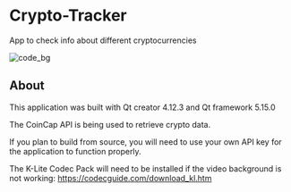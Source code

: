 # Crypto-Tracker
 App to check info about different cryptocurrencies  
 
![code_bg](https://user-images.githubusercontent.com/22214754/141690798-2e974d81-b455-4ab6-a2fe-f42102b60006.gif)    

## About

This application was built with Qt creator 4.12.3 and Qt framework 5.15.0  

The CoinCap API is being used to retrieve crypto data.   

If you plan to build from source, you will need to use your own API key for the application to function properly.  

The K-Lite Codec Pack will need to be installed if the video background is not working: https://codecguide.com/download_kl.htm


